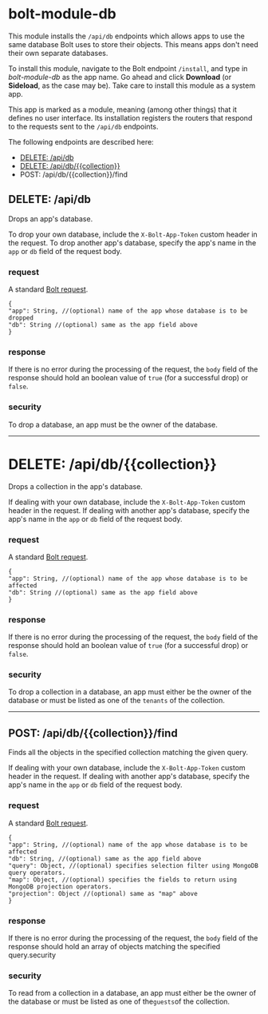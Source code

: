 # bolt-module-db

This module installs the `/api/db` endpoints which allows apps to use the same database Bolt uses to store their objects. This means apps don't need their own separate databases.

To install this module, navigate to the Bolt endpoint `/install`, and type in _bolt-module-db_ as the app name. Go ahead and click **Download** \(or **Sideload**, as the case may be\). Take care to install this module as a system app.

This app is marked as a module, meaning \(among other things\) that it defines no user interface. Its installation registers the routers that respond to the requests sent to the `/api/db` endpoints.

The following endpoints are described here:

* [DELETE: /api/db](#delete-apidb)
* [DELETE: /api/db/\{\{collection\}\}](#delete-apidbcollection)
* POST: /api/db/\{\{collection\}\}/find

## DELETE: /api/db

Drops an app's database.

To drop your own database, include the `X-Bolt-App-Token` custom header in the request. To drop another app's database, specify the app's name in the `app` or `db` field of the request body.

### request

A standard [Bolt request](bolt-request.md).

```
{
"app": String, //(optional) name of the app whose database is to be dropped
"db": String //(optional) same as the app field above
}
```

### response

If there is no error during the processing of the request, the `body` field of the response should hold an boolean value of `true` \(for a successful drop\) or `false`.

### security

To drop a database, an app must be the owner of the database.

---

# DELETE: /api/db/\{\{collection\}\}

Drops a collection in the app's database.

If dealing with your own database, include the `X-Bolt-App-Token` custom header in the request. If dealing with another app's database, specify the app's name in the `app` or `db` field of the request body.

### request

A standard [Bolt request](bolt-request.md).

```
{
"app": String, //(optional) name of the app whose database is to be affected
"db": String //(optional) same as the app field above
}
```

### response

If there is no error during the processing of the request, the `body` field of the response should hold an boolean value of `true` \(for a successful drop\) or `false`.

### security

To drop a collection in a database, an app must either be the owner of the database or must be listed as one of the `tenants` of the collection.

---

## POST: /api/db/\{\{collection\}\}/find

Finds all the objects in the specified collection matching the given query.

If dealing with your own database, include the `X-Bolt-App-Token` custom header in the request. If dealing with another app's database, specify the app's name in the `app` or `db` field of the request body.

### request

A standard [Bolt request](bolt-request.md).

```
{
"app": String, //(optional) name of the app whose database is to be affected
"db": String, //(optional) same as the app field above
"query": Object, //(optional) specifies selection filter using MongoDB query operators.
"map": Object, //(optional) specifies the fields to return using MongoDB projection operators.
"projection": Object //(optional) same as "map" above
}
```

### response

If there is no error during the processing of the request, the `body` field of the response should hold an array of objects matching the specified query.security

### security

To read from a collection in a database, an app must either be the owner of the database or must be listed as one of the`guests`of the collection.
